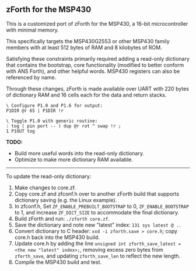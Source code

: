 ## zForth for the MSP430

This is a customized port of zForth for the MSP430, a 16-bit microcontroller with minimal memory.

This specifically targets the MSP430G2553 or other MSP430 family members with at least 512 bytes of RAM and 8 kilobytes of ROM.

Satisfying these constraints primarily required adding a read-only dictionary that contains the bootstrap, core functionality (modified to better conform with ANS Forth), and other helpful words. MSP430 registers can also be referenced by name.

Through these changes, zForth is made available over UART with 220 bytes of dictionary RAM and 16 cells each for the data and return stacks.

```
\ Configure P1.0 and P1.6 for output:
P1DIR @r 65 | P1DIR !r

\ Toggle P1.0 with generic routine:
: tog ( pin port -- ) dup @r rot ^ swap !r ;
1 P1OUT tog
```

**TODO:**
- Build more useful words into the read-only dictionary.
- Optimize to make more dictionary RAM available.

---

To update the read-only dictionary:

1. Make changes to core.zf.
2. Copy core.zf and zfconf.h over to another zForth build that supports dictionary saving (e.g. the Linux example).
3. In zfconf.h, Set `ZF_ENABLE_PREBUILT_BOOTSTRAP` to 0, `ZF_ENABLE_BOOTSTRAP` to 1, and increase `ZF_DICT_SIZE` to accommodate the final dictionary.
4. Build zForth and run: `./zforth core.zf`.
5. Save the dictionary and note new "latest" index: `131 sys latest @ .`.
6. Convert dictionary to C header: `xxd -i zforth.save > core.h`; copy core.h back into the MSP430 build.
7. Update core.h by adding the line `unsigned int zforth_save_latest = <the new "latest" index>;`, removing excess zero bytes from `zforth_save`, and updating `zforth_save_len` to reflect the new length.
8. Compile the MSP430 build and test.

